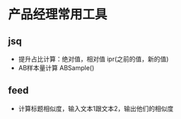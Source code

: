 # 产品经理常用工具
## jsq
 * 提升占比计算：绝对值，相对值  ipr(之前的值，新的值)
 * AB样本量计算  ABSample()
## feed
 * 计算标题相似度，输入文本1跟文本2，输出他们的相似度